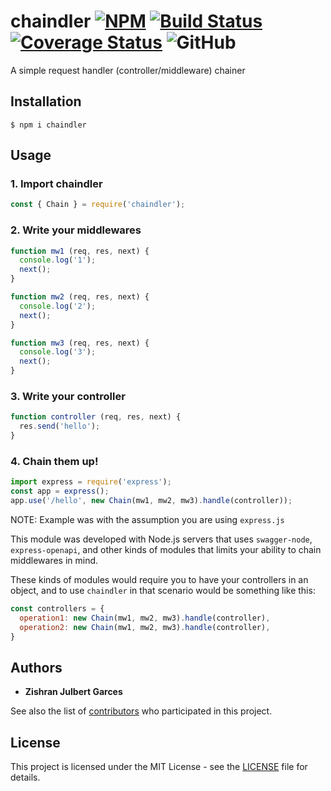 # chaindler [![NPM](https://img.shields.io/npm/v/chaindler)](https://www.npmjs.com/package/chaindler) [![Build Status](https://github.com/SuperInitialize/chaindler/workflows/CI/badge.svg)](https://github.com/SuperInitialize/chaindler/actions?query=workflow%3ACI) [![Coverage Status](https://coveralls.io/repos/github/SuperInitialize/chaindler/badge.svg?branch=master)](https://coveralls.io/github/SuperInitialize/chaindler?branch=master) ![GitHub](https://img.shields.io/github/license/SuperInitialize/chaindler)
A simple request handler (controller/middleware) chainer

## Installation
```shell
$ npm i chaindler
```
## Usage
### 1. Import chaindler
```javascript
const { Chain } = require('chaindler');
```
### 2. Write your middlewares
```javascript
function mw1 (req, res, next) {
  console.log('1');
  next();
}

function mw2 (req, res, next) {
  console.log('2');
  next();
}

function mw3 (req, res, next) {
  console.log('3');
  next();
}
```
### 3. Write your controller
```javascript
function controller (req, res, next) {
  res.send('hello');
}
```
### 4. Chain them up!
```javascript
import express = require('express');
const app = express();
app.use('/hello', new Chain(mw1, mw2, mw3).handle(controller));
```
NOTE: Example was with the assumption you are using `express.js`

This module was developed with Node.js servers that uses `swagger-node`, `express-openapi`, and other kinds of modules that limits your ability to chain middlewares in mind.

These kinds of modules would require you to have your controllers in an object, and to use `chaindler` in that scenario would be something like this:
```javascript
const controllers = {
  operation1: new Chain(mw1, mw2, mw3).handle(controller),
  operation2: new Chain(mw1, mw2, mw3).handle(controller),
}
```

## Authors
* **Zishran Julbert Garces**

See also the list of [contributors](https://github.com/SuperInitialize/chaindler/contributors) who participated in this project.

## License
This project is licensed under the MIT License - see the [LICENSE](https://github.com/SuperInitialize/chaindler/blob/master/LICENSE) file for details.
